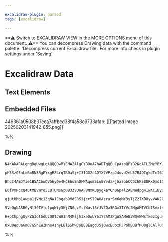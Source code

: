 ```yaml
---

excalidraw-plugin: parsed
tags: [excalidraw]

---
```

==⚠  Switch to EXCALIDRAW VIEW in the MORE OPTIONS menu of this document. ⚠== You can decompress Drawing data with the command palette: 'Decompress current Excalidraw file'. For more info check in plugin settings under 'Saving'


# Excalidraw Data

## Text Elements
## Embedded Files
446361a9508b37eca7affbed38f4a58e9733afab: [[Pasted Image 20250203141942_855.png]]

%%
## Drawing
```compressed-json
N4KAkARALgngDgUwgLgAQQQDwMYEMA2AlgCYBOuA7hADTgQBuCpAzoQPYB2KqATLZMzYBXUtiRoIACyhQ4zZAHoFAc0JRJQgEYA6bGwC2CgF7N6hbEcK4OCtptbErHALRY8RMpWdx8Q1TdIEfARcZgRmBShcZQUebQAObQAGGjoghH0EDihmbgBtcDBQMBKIEm4IeIB1AEcAZQAhKAANJIApAAUAdgBrNoB5Lo4AUQBOABkAVgAVVJLIWEQKwn1o

pH5SzG5nLoBmRN3RgEYkgBZ4rqTR0aSj+I3IGG2eADYX7VPzpJ4uvd2eU57B4QCgkdTcI67LqnbSvQFJSbxeI8XaTXbAyQIQjKaTcSY8SbA6zKYLcJLA5hQUhsHoIADCbHwbFIFSp1mYcFwgWyc1Kmlw2B6ympQg4xAZTJZEjZHA5XKyUF5kAAZoR8Pg6rBSRJBB4lRBKdTaVUwZJuHxCgIqTSEJqYNr0LrysCRTiOOFcmgjsC2JzsGonl6kuTLR

BhcI4ABJYie1B5AC6wOV5Ey0e4HCE6uBhDFWAquBSLuEYvdzFjGazobCCGIEKS8URk0md1OwMYLHYXDQkxebaYrE4ADlOGIIZMkvsESiLfMyswACLpKA17jKghhYGaYvEYbBTLZcuZ/DAoRwYi4Ze1r17BtdAldG6XYFEDg9dNH59sQUrtBr/AbqsoigIRYwgRAxRzZR9VVYI0wkT4Xl2F4jlwUZx3iTQoQQPAulwZVlU0Gt9mVU5cERBBRj+PDc

E0fVmHccQ40tMBvWYo5LUTUNsGpOB33VQoAF8NmKUpygkaYOn0Gp4l2ABNedpg4IwAC1ByOfo2lwyYAH1FWBRZGIgQJsCiDgSXWUMtjQZxxxhSZRmQrp4gc+I7kmX5gUDVBnFeLptAfQFzkhRC0MJUNQWIcE0HORJIXOXZTkRJIuhefFW1DTFsVxNBdiObQjkS1zkOQ65vlY2diQdENZ0NG0JWZCoAGIEAnSEjn1flBXDUVxUZBrpXIWVOW5PTQx

gjUtUMp1awpa1jVNc1ZqNW1Joqab9VdSRS1jcrSl9AUAzrarSm6qMY3yTjZ2TXBUyvVAK2PUMc2IPMJFwdqix67buBE0oDO4XZLSEqsEB/VACsfNF/nuUN2wHLteCOLo+w7IcR0Yo5rhi/YkWzBclzBv8ANnLcet3DIFUPStZ1Pc9LwhG93PvSF3OfHM3zQB7P2/O6iYQQTwEuiBcDgOBNQvRiROgTFMgqIgcVG0ozAQCgGgFIURTFeqpXQRr8P1

5VeQgbARBGyNl30TVlu1pqWty3KjZN0gzYttWus13rJVZQa5RGx3TYVc2MgAMTVCb7SmxlnUKY2A+yIPLbmhATUis00BnSAnZdjIrZtO0HQNKOZpjrPA4tgAlYQ3Q9CENlj52y4yfo/UOoNjvr7P9GDzgoGDm61S8sLSlL+OLe77I6kIIxGJ4duR6gBPpiwKAAEF5YRiBgmVRXM7jheLfF0hV+dtgKExXA7q5ku94T4YxRXk+z5CO7hcf/2G9HjI

H+pChpngQyPZG3otSdUzQ8TJW0IhN4MljhIxeDwUY6IY7AMZPgWSAMeB5WQvWHsTkezIguHXIwbADA/VhgQIQjFdjaEoqcfYgk67zwTpXL6NcJCALrsKEgk9p7mnblw4gmoEC8W7Jw0gJAACybAXp3xosEXm64EBiJIDbNAv0IANEZC/Ugyh+QAApMHI0RkYwx1BUBJG0JMAAlPqcuCBlCZi5BUHR+iUTkl4LsdxbizEWOsRABh18P5QFzrSZuUB

OxU0eqUa6mQ7G5nEWZMhs4shyLBlSShwJsBEBEagdJSjQwcBuoxPJPohBQBfMU0glCAl7U0AAK2wjkOohS4BSJkYUzQ8jVyKLrgKcJjBpgkPwEkv6/81rpBMp2fUJtKQGD/ksTmH5QxMh5t0/8+TZz4FCKvSZAyhl8XwALMAwMVRqnCD9ASIABJAA===
```
%%